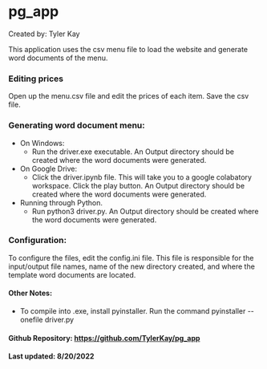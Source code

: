 # pg_app

Created by: Tyler Kay

This application uses the csv menu file to load the website and generate word documents of the menu.

### Editing prices

Open up the menu.csv file and edit the prices of each item. Save the csv file.

### Generating word document menu:

- On Windows:
  - Run the driver.exe executable. An Output directory should be created where the word documents were generated.
- On Google Drive:
  - Click the driver.ipynb file. This will take you to a google colabatory workspace. Click the play button. An Output directory should be created where the word documents were generated.
- Running through Python.
  - Run python3 driver.py. An Output directory should be created where the word documents were generated.

### Configuration:

To configure the files, edit the config.ini file. This file is responsible for the input/output file names, name of the new directory created, and where the template word documents are located.

#### Other Notes:

- To compile into .exe, install pyinstaller. Run the command pyinstaller --onefile driver.py

#### Github Repository: https://github.com/TylerKay/pg_app

#### Last updated: 8/20/2022
